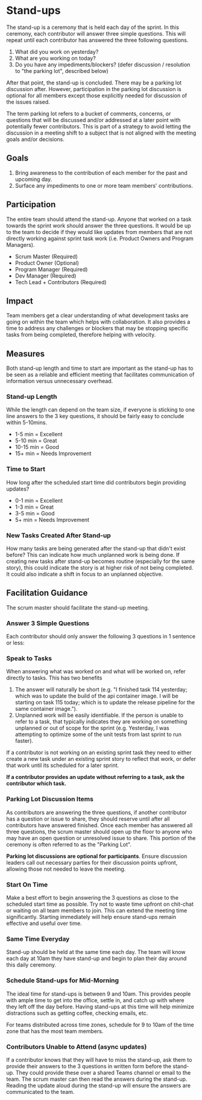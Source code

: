 # Stand-ups

The stand-up is a ceremony that is held each day of the sprint. In this ceremony, each contributor will answer three simple questions. This will repeat until each contributor has answered the three following questions.

1. What did you work on yesterday?
2. What are you working on today?
3. Do you have any impediments/blockers? (defer discussion / resolution to "the parking lot", described below)

After that point, the stand-up is concluded. There may be a parking lot discussion after. However, participation in the parking lot discussion is optional for all members except those explicitly needed for discussion of the issues raised.

The term parking lot refers to a bucket of comments, concerns, or questions that will be discussed and/or addressed at a later point with potentially fewer contributors. This is part of a strategy to avoid letting the discussion in a meeting shift to a subject that is not aligned with the meeting goals and/or decisions.

## Goals

1. Bring awareness to the contribution of each member for the past and upcoming day.
2. Surface any impediments to one or more team members' contributions.

## Participation

The entire team should attend the stand-up. Anyone that worked on a task towards the sprint work should answer the three questions. It would be up to the team to decide if they would like updates from members that are not directly working against sprint task work (i.e. Product Owners and Program Managers).

- Scrum Master (Required)
- Product Owner (Optional)
- Program Manager (Required)
- Dev Manager (Required)
- Tech Lead + Contributors (Required)

## Impact

Team members get a clear understanding of what development tasks are going on within the team which helps with collaboration. It also provides a time to address any challenges or blockers that may be stopping specific tasks from being completed, therefore helping with velocity.

## Measures

Both stand-up length and time to start are important as the stand-up has to be seen as a reliable and efficient meeting that facilitates communication of information versus unnecessary overhead.

### Stand-up Length

While the length can depend on the team size, if everyone is sticking to one line answers to the 3 key questions, it should be fairly easy to conclude within 5-10mins.

- 1-5 min = Excellent
- 5-10 min = Great
- 10-15 min = Good
- 15+ min = Needs Improvement

### Time to Start

How long after the scheduled start time did contributors begin providing updates?

- 0-1 min = Excellent
- 1-3 min = Great
- 3-5 min = Good
- 5+ min = Needs Improvement

### New Tasks Created After Stand-up

How many tasks are being generated after the stand-up that didn't exist before? This can indicate how much unplanned work is being done. If creating new tasks after stand-up becomes routine (especially for the same story), this could indicate the story is at higher risk of not being completed. It could also indicate a shift in focus to an unplanned objective.

## Facilitation Guidance

The scrum master should facilitate the stand-up meeting.

### Answer 3 Simple Questions

Each contributor should only answer the following 3 questions in 1 sentence or less:

### Speak to Tasks

When answering what was worked on and what will be worked on, refer directly to tasks. This has two benefits

1. The answer will naturally be short (e.g. "I finished task 114 yesterday; which was to update the build of the api container image. I will be starting on task 115 today; which is to update the release pipeline for the same container image.").
2. Unplanned work will be easily identifiable. If the person is unable to refer to a task, that typically indicates they are working on something unplanned or out of scope for the sprint (e.g. Yesterday, I was attempting to optimize some of the unit tests from last sprint to run faster).

If a contributor is not working on an existing sprint task they need to either create a new task under an existing sprint story to reflect that work, or defer that work until its scheduled for a later sprint.

**If a contributor provides an update without referring to a task, ask the contributor which task.**

### Parking Lot Discussion Items

As contributors are answering the three questions, if another contributor has a question or issue to share, they should reserve until after all contributors have answered finished. Once each member has answered all three questions, the scrum master should open up the floor to anyone who may have an open question or unresolved issue to share. This portion of the ceremony is often referred to as the "Parking Lot".

**Parking lot discussions are optional for participants**. Ensure discussion leaders call out necessary parties for their discussion points upfront, allowing those not needed to leave the meeting.

### Start On Time

Make a best effort to begin answering the 3 questions as close to the scheduled start time as possible. Try not to waste time upfront on chit-chat or waiting on all team members to join. This can extend the meeting time significantly. Starting immediately will help ensure stand-ups remain effective and useful over time.

### Same Time Everyday

Stand-up should be held at the same time each day. The team will know each day at 10am they have stand-up and begin to plan their day around this daily ceremony.

### Schedule Stand-ups for Mid-Morning

The ideal time for stand-ups is between 9 and 10am. This provides people with ample time to get into the office, settle in, and catch up with where they left off the day before. Having stand-ups at this time will help minimize distractions such as getting coffee, checking emails, etc.

For teams distributed across time zones, schedule for 9 to 10am of the time zone that has the most team members.

### Contributors Unable to Attend (async updates)

If a contributor knows that they will have to miss the stand-up, ask them to provide their answers to the 3 questions in written form before the stand-up. They could provide these over a shared Teams channel or email to the team. The scrum master can then read the answers during the stand-up. Reading the update aloud during the stand-up will ensure the answers are communicated to the team.
